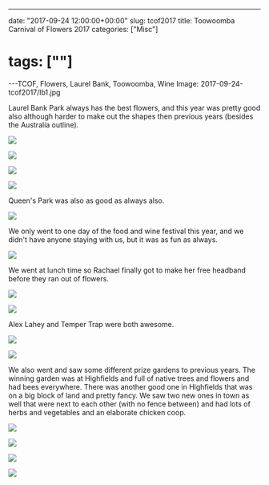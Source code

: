 ---

date: "2017-09-24 12:00:00+00:00"
slug: tcof2017
title: Toowoomba Carnival of Flowers 2017
categories: ["Misc"]
# tags: [""]
---TCOF, Flowers, Laurel Bank, Toowoomba, Wine
Image: 2017-09-24-tcof2017/lb1.jpg

Laurel Bank Park always has the best flowers, and this year was pretty good also although harder to make out the shapes then previous years (besides the Australia outline).

![](lb1.jpg "")

![](lb2.jpg "")

![](lb3.jpg "")

![](lb4.JPG "")

Queen's Park was also as good as always also.

![](qp.jpg "")

We only went to one day of the food and wine festival this year, and we didn't have anyone staying with us, but it was as fun as always.

![](festival1.jpg "")

We went at lunch time so Rachael finally got to make her free headband before they ran out of flowers.

![](festival2.jpg "")

![](festival3.jpg "")

Alex Lahey and Temper Trap were both awesome.

![](alexlahey.jpg "")

![](tempertrap.jpg "")

We also went and saw some different prize gardens to previous years. The winning garden was at Highfields and full of native trees and flowers and had bees everywhere. There was another good one in Highfields that was on a big block of land and pretty fancy. We saw two new ones in town as well that were next to each other (with no fence between) and had lots of herbs and vegetables and an elaborate chicken coop.

![](garden2.JPG "")

![](garden3.JPG "")

![](garden1.JPG "")

![](bee.JPG "")
